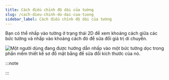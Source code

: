 ```yaml
---
title: Cách điều chỉnh độ dài của tường
slug: /cach-dieu-chinh-do-dai-cua-tuong
sidebar_label: Cách điều chỉnh độ dài của tường
---
```


Bạn có thể nhấp vào tường ở trạng thái 2D để xem khoảng cách giữa các bức tường và nhấp vào khoảng cách đó để sửa đổi giá trị di chuyển.

![Một người dùng đang được hướng dẫn nhấp vào một bức tường dọc trong phần mềm thiết kế sơ đồ mặt bằng để sửa đổi kích thước của nó.](https://storage.googleapis.com/jegavn_kb/images/c8dcaf11-dbbe-44aa-9507-3a35c2cbcd93.png)

:::note

:::